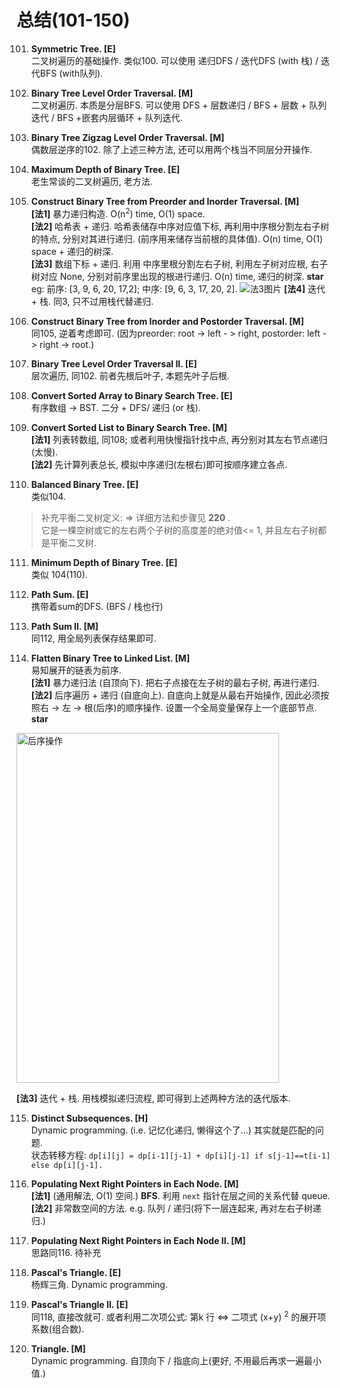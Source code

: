 # 总结(101-150)

101. **Symmetric Tree. [E]**    
二叉树遍历的基础操作. 类似100. 可以使用 递归DFS / 迭代DFS (with 栈) / 迭代BFS (with队列).

102. **Binary Tree Level Order Traversal. [M]**      
二叉树遍历. 本质是分层BFS. 可以使用 DFS + 层数递归 / BFS + 层数 + 队列迭代 / BFS +嵌套内层循环 + 队列迭代.

103. **Binary Tree Zigzag Level Order Traversal. [M]**      
偶数层逆序的102. 除了上述三种方法, 还可以用两个栈当不同层分开操作.

104. **Maximum Depth of Binary Tree. [E]**       
老生常谈的二叉树遍历, 老方法.

105. **Construct Binary Tree from Preorder and Inorder Traversal. [M]**     
  **[法1]** 暴力递归构造. O(n<sup>2</sup>) time, O(1) space.   
  **[法2]** 哈希表 + 递归. 哈希表储存中序对应值下标, 再利用中序根分割左右子树的特点,
  分别对其进行递归. (前序用来储存当前根的具体值). O(n) time, O(1) space + 递归的树深.   
  **[法3]** 数组下标 + 递归. 利用 中序里根分割左右子树, 利用左子树对应根, 右子树对应
None, 分别对前序里出现的根进行递归. O(n) time, 递归的树深. **star**      
eg: 前序: [3, 9, 6, 20, 17,2]; 中序: [9, 6, 3, 17, 20, 2].
![法3图片](https://wx3.sinaimg.cn/mw690/006qmTkdly1g8odi5nn0nj30pj0980ss.jpg)
  **[法4]** 迭代 + 栈.  同3, 只不过用栈代替递归.

106. **Construct Binary Tree from Inorder and Postorder Traversal. [M]**    
同105, 逆着考虑即可. (因为preorder: root -> left - > right, postorder: left - > right -> root.)

107. **Binary Tree Level Order Traversal II. [E]**       
层次遍历, 同102. 前者先根后叶子, 本题先叶子后根.

108. **Convert Sorted Array to Binary Search Tree. [E]**        
有序数组 -> BST. 二分 + DFS/ 递归 (or 栈).

109. **Convert Sorted List to Binary Search Tree. [M]**      
  **[法1]** 列表转数组, 同108; 或者利用快慢指针找中点, 再分别对其左右节点递归(太慢).  
  **[法2]**  先计算列表总长, 模拟中序递归(左根右)即可按顺序建立各点.  

110. **Balanced Binary Tree. [E]**       
类似104.
> 补充平衡二叉树定义:   => 详细方法和步骤见 **220** .       
它是一棵空树或它的左右两个子树的高度差的绝对值<= 1, 并且左右子树都是平衡二叉树.

111. **Minimum Depth of Binary Tree. [E]**     
类似 104(110).   

112. **Path Sum. [E]**    
携带着sum的DFS. (BFS / 栈也行)

113. **Path Sum II. [M]**    
同112,  用全局列表保存结果即可.

114. **Flatten Binary Tree to Linked List. [M]**   
易知展开的链表为前序.    
  **[法1]** 暴力递归法 (自顶向下).  把右子点接在左子树的最右子树, 再进行递归.     
  **[法2]** 后序遍历 + 递归 (自底向上).
  自底向上就是从最右开始操作, 因此必须按照右 -> 左 -> 根(后序)的顺序操作. 设置一个全局变量保存上一个底部节点.  **star**
  <img src="https://wx2.sinaimg.cn/mw690/006qmTkdly1g8r0qso6tij310o1cxqcw.jpg" width = "420" height = "560" alt="后序操作" align=center>          

  **[法3]** 迭代 + 栈. 用栈模拟递归流程, 即可得到上述两种方法的迭代版本.

115. **Distinct Subsequences. [H]**    		   
Dynamic programming. (i.e. 记忆化递归, 懒得这个了...) 其实就是匹配的问题.      
状态转移方程:
`dp[i][j] = dp[i-1][j-1] + dp[i][j-1] if s[j-1]==t[i-1] else dp[i][j-1].`  

116. **Populating Next Right Pointers in Each Node. [M]**    
  **[法1]** (通用解法, O(1) 空间.) **BFS**. 利用 `next` 指针在层之间的关系代替 queue.    
  **[法2]** 非常数空间的方法. e.g.  队列 / 递归(将下一层连起来, 再对左右子树递归.)

117. **Populating Next Right Pointers in Each Node II. [M]**        
思路同116. 待补充

118. **Pascal's Triangle. [E]**    		
杨辉三角. Dynamic programming.

119. **Pascal's Triangle II. [E]**    		
同118, 直接改就可.  或者利用二次项公式:
第k 行 <=> 二项式 (x+y) <sup>2</sup> 的展开项系数(组合数).

120. **Triangle. [M]**    
Dynamic programming. 自顶向下 / 指底向上(更好, 不用最后再求一遍最小值.) 
